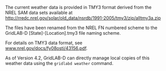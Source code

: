 The current weather data is provided in TMY3 format derived from the NREL SAM data sets available at http://rredc.nrel.gov/solar/old_data/nsrdb/1991-2005/tmy3/zip/alltmy3a.zip

The files have been renamed from the NREL FN numbered scheme to the GridLAB-D [State]-[Location].tmy3 file naming scheme.

For details on TMY3 data format, see www.nrel.gov/docs/fy08osti/43156.pdf.

As of Version 4.2, GridLAB-D can directly manage local copies of this weather data using the `gridlabd weather` command.
